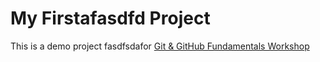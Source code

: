 # My Firstafasdfd Project

This is a demo project fasdfsdafor [Git & GitHub Fundamentals Workshop](https://www.metadevgirl.com/git-and-github-fundamentals/)